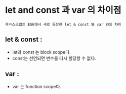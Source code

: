 # let and const 과 var 의 차이점

    자바스크립트 ES6에서 새로 등장한 let & const 와 var 와의 차이

## let & const :

- let과 const 는 block scope다.
- const는 선언되면 변수를 다시 할당할 수 없다.

## var :

- var 는 function scope다.
